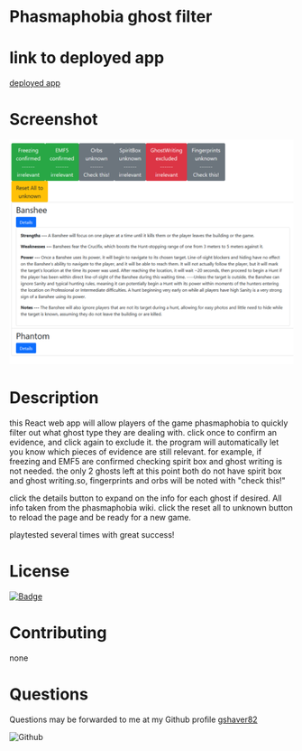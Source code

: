 # Phasmaphobia ghost filter
# link to deployed app
<a href='https://phasmaphobia-ghost-filter.herokuapp.com/' target='_blank'>deployed app</a>

# Screenshot
<img src='https://raw.githubusercontent.com/gshaver82/phasmaphobia-ghost-filter/main/phasmaphobiaFilterApp.png' alt=Screenshot>

# Description
this React web app will allow players of the game phasmaphobia to quickly filter out what ghost type they are dealing with. click once to confirm an evidence, and click again to exclude it. the program will automatically let you know which pieces of evidence are still relevant. for example, if freezing and EMF5 are confirmed checking spirit box and ghost writing is not needed. the only 2 ghosts left at this point both do not have spirit box and ghost writing.so, fingerprints and orbs will be noted with "check this!"

click the details button to expand on the info for each ghost if desired. All info taken from the phasmaphobia wiki. click the reset all to unknown button to reload the page and be ready for a new game. 

playtested several times with great success!
# License
<a href='https://opensource.org/licenses/MIT'><img alt='Badge' src='https://img.shields.io/badge/License-MIT-yellow.svg'></a>

# Contributing
none
# Questions
 Questions may be forwarded to me at my Github profile
<a href='https://github.com/gshaver82'>gshaver82</a>

<img src='https://avatars.githubusercontent.com/u/52022933?v=4' alt=Github profile picture width=100>